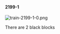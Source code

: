 #### 2199-1
![train-2199-1-0.png](https://github.com/lil-lab/nlvr/raw/master/nlvr/train/images/70/train-2199-1-0.png "train-2199-1-0.png")

There are 2 black blocks